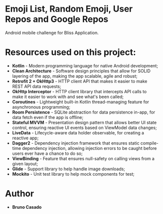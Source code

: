 # Emoji List, Random Emoji, User Repos and Google Repos

Android mobile challenge for Bliss Application.

# Resources used on this project:

* **Kotlin** - Modern programming language for native Android development;
* **Clean Architecture** - Software design principles that allow for SOLID layering of the app, making the app scalable, agile and robust;
* **Retrofit 2 + OkHttp3** - HTTP client API that makes it easier to make REST API data requests;
* **OkHttp Interceptor** - HTTP client library that intercepts API calls to make it easier to work with and see what's been called;
* **Coroutines** - Lightweight built-in Kotlin thread-managing feature for asynchronous programming;
* **Room Persistence** - SQLite abstraction for data persistence in-app, for data fetch even if the app is offline;
* **Stateful MVVM** - Presentation design pattern that allows better UI state control, ensuring reactive UI events based on ViewModel data changes;
* **LiveData** - Lifecycle-aware data holder observable, for creating a reactive app;
* **Dagger2** - Dependency injection framework that ensures static compile-time dependency injection, allowing injection errors to be caught before users ever have a chance to do so;
* **ViewBinding** - Feature that ensures null-safety on calling views from a given layout;
* **Glide** - Support library to help handle image downloads;
* **Mockito** - Unit test library to help mock components for test;

# Author

* **Bruno Casado**